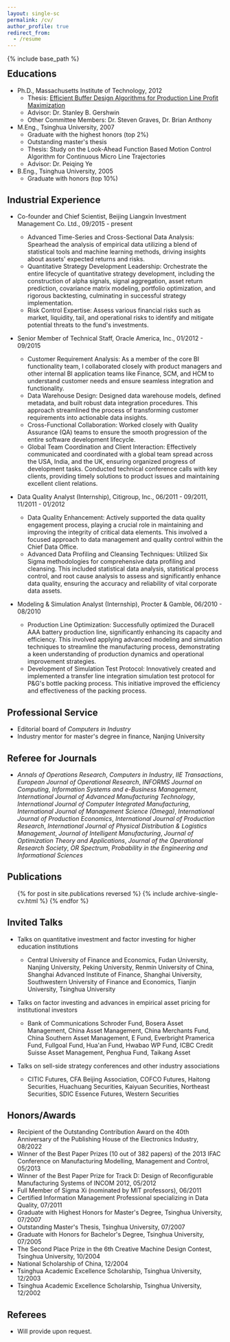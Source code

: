 ```yaml
---
layout: single-sc
permalink: /cv/
author_profile: true
redirect_from:
  - /resume
---
```

{% include base_path %}

<h2 style="margin-top: 0;">Educations</h2>

* Ph.D., Massachusetts Institute of Technology, 2012
  - Thesis: <a href="http://web.mit.edu/manuf-sys/www/oldcell1/theses/Shi-PhD-Thesis.pdf" target="_blank">Efficient Buffer Design Algorithms for Production Line Profit Maximization</a>
  - Advisor: Dr. Stanley B. Gershwin
  - Other Committee Members: Dr. Steven Graves, Dr. Brian Anthony
* M.Eng., Tsinghua University, 2007
  - Graduate with the highest honors (top 2%)
  - Outstanding master's thesis
  - Thesis: Study on the Look-Ahead Function Based Motion Control Algorithm for Continuous Micro Line Trajectories
  - Advisor: Dr. Peiqing Ye
* B.Eng., Tsinghua University, 2005
  - Graduate with honors (top 10%)

Industrial Experience
------
* Co-founder and Chief Scientist, Beijing Liangxin Investment Management Co. Ltd., 09/2015 - present
  - Advanced Time-Series and Cross-Sectional Data Analysis: Spearhead the analysis of empirical data utilizing a blend of statistical tools and machine learning methods, driving insights about assets' expected returns and risks.
  - Quantitative Strategy Development Leadership: Orchestrate the entire lifecycle of quantitative strategy development, including the construction of alpha signals, signal aggregation, asset return prediction, covariance matrix modeling, portfolio optimization, and rigorous backtesting, culminating in successful strategy implementation.
  - Risk Control Expertise: Assess various financial risks such as market, liquidity, tail, and operational risks to identify and mitigate potential threats to the fund's investments.

* Senior Member of Technical Staff, Oracle America, Inc., 01/2012 - 09/2015
  - Customer Requirement Analysis: As a member of the core BI functionality team, I collaborated closely with product managers and other internal BI application teams like Finance, SCM, and HCM to understand customer needs and ensure seamless integration and functionality.
  - Data Warehouse Design: Designed data warehouse models, defined metadata, and built robust data integration procedures. This approach streamlined the process of transforming customer requirements into actionable data insights.
  - Cross-Functional Collaboration: Worked closely with Quality Assurance (QA) teams to ensure the smooth progression of the entire software development lifecycle.
  - Global Team Coordination and Client Interaction: Effectively communicated and coordinated with a global team spread across the USA, India, and the UK, ensuring organized progress of development tasks. Conducted technical conference calls with key clients, providing timely solutions to product issues and maintaining excellent client relations.

* Data Quality Analyst (Internship), Citigroup, Inc., 06/2011 - 09/2011, 11/2011 - 01/2012
  * Data Quality Enhancement: Actively supported the data quality engagement process, playing a crucial role in maintaining and improving the integrity of critical data elements. This involved a focused approach to data management and quality control within the Chief Data Office.
  * Advanced Data Profiling and Cleansing Techniques: Utilized Six Sigma methodologies for comprehensive data profiling and cleansing. This included statistical data analysis, statistical process control, and root cause analysis to assess and significantly enhance data quality, ensuring the accuracy and reliability of vital corporate data assets.

* Modeling & Simulation Analyst (Internship), Procter & Gamble, 06/2010 - 08/2010
  * Production Line Optimization: Successfully optimized the Duracell AAA battery production line, significantly enhancing its capacity and efficiency. This involved applying advanced modeling and simulation techniques to streamline the manufacturing process, demonstrating a keen understanding of production dynamics and operational improvement strategies.
  * Development of Simulation Test Protocol: Innovatively created and implemented a transfer line integration simulation test protocol for P&G's bottle packing process. This initiative improved the efficiency and effectiveness of the packing process.
  
Professional Service
------
* Editorial board of <i>Computers in Industry</i>
* Industry mentor for master's degree in finance, Nanjing University

Referee for Journals
------
* <i>Annals of Operations Research</i>, <i>Computers in Industry</i>, <i>IIE Transactions</i>, <i>European Journal of Operational Research</i>, <i>INFORMS Journal on Computing</i>, <i>Information Systems and e-Business Management</i>, <i>International Journal of Advanced Manufacturing Technology</i>, <i>International Journal of Computer Integrated Manufacturing</i>, <i>International Journal of Management Science (Omega)</i>, <i>International Journal of Production Economics</i>, <i>International Journal of Production Research</i>, <i>International Journal of Physical Distribution & Logistics Management</i>, <i>Journal of Intelligent Manufacturing</i>, <i>Journal of Optimization Theory and Applications</i>, <i>Journal of the Operational Research Society</i>, <i>OR Spectrum</i>, <i>Probability in the Engineering and Informational Sciences</i>

Publications
------
  <ul>{% for post in site.publications reversed %}
    {% include archive-single-cv.html %}
  {% endfor %}</ul>
  
Invited Talks
------
* Talks on quantitative investment and factor investing for higher education institutions
  - Central University of Finance and Economics, Fudan University, Nanjing University, Peking University, Renmin University of China, Shanghai Advanced Institute of Finance, Shanghai University, Southwestern University of Finance and Economics, Tianjin University, Tsinghua University

* Talks on factor investing and advances in empirical asset pricing for institutional investors
  - Bank of Communications Schroder Fund, Bosera Asset Management, China Asset Management, China Merchants Fund, China Southern Asset Management, E Fund, Everbright Pramerica Fund, Fullgoal Fund, Hua'an Fund, Hwabao WP Fund, ICBC Credit Suisse Asset Management, Penghua Fund, Taikang Asset

* Talks on sell-side strategy conferences and other industry associations
  - CITIC Futures, CFA Beijing Association, COFCO Futures, Haitong Securities, Huachuang Securities, Kaiyuan Securities, Northeast Securities, SDIC Essence Futures, Western Securities
  
Honors/Awards
------
* Recipient of the Outstanding Contribution Award on the 40th Anniversary of the Publishing House of the Electronics Industry, 08/2022
* Winner of the Best Paper Prizes (10 out of 382 papers) of the 2013 IFAC Conference on Manufacturing Modelling, Management and Control, 05/2013
* Winner of the Best Paper Prize for Track D: Design of Reconfigurable Manufacturing Systems of INCOM 2012, 05/2012
* Full Member of Sigma Xi (nominated by MIT professors), 06/2011
* Certified Information Management Professional specializing in Data Quality, 07/2011
* Graduate with Highest Honors for Master's Degree, Tsinghua University, 07/2007
* Outstanding Master's Thesis, Tsinghua University, 07/2007
* Graduate with Honors for Bachelor's Degree, Tsinghua University, 07/2005
* The Second Place Prize in the 6th Creative Machine Design Contest, Tsinghua University, 10/2004
* National Scholarship of China, 12/2004
* Tsinghua Academic Excellence Scholarship, Tsinghua University, 12/2003
* Tsinghua Academic Excellence Scholarship, Tsinghua University, 12/2002

Referees
------
* Will provide upon request.
